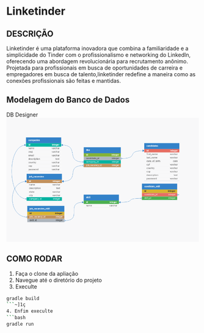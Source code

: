 # Linketinder

## DESCRIÇÃO
Linketinder é uma plataforma inovadora que combina a familiaridade e a simplicidade do Tinder com o profissionalismo e networking do LinkedIn, oferecendo uma abordagem revolucionária para recrutamento anônimo. Projetada para profissionais em busca de oportunidades de carreira e empregadores em busca de talento,linketinder redefine a maneira como as conexões profissionais são feitas e mantidas.

## Modelagem do Banco de Dados
DB Designer
<img src="./DB/linketinder.png">
## COMO RODAR
1. Faça o clone da apliação
2. Navegue até o diretório do projeto
3. Execulte
```bash
gradle build
```~]1ç 
4. Enfim execulte
```bash
gradle run
```

<!-- Pedro Jonas Nunes de Araújo -->
